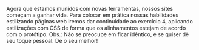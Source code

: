 Agora que estamos munidos com novas ferramentas, nossos sites começam a ganhar vida. 
Para colocar em prática nossas habilidades estilizando páginas web iremos dar continuidade ao exercício 4, 
aplicando estilizações com CSS de forma que os alinhamentos estejam de acordo com o protótipo.
Obs.: Não se preocupe em ficar idêntico, e se quiser dê seu toque pessoal. De o seu melhor!

